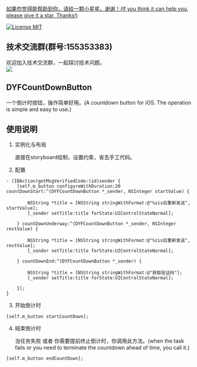 [如果你觉得能帮助到你，请给一颗小星星。谢谢！(If you think it can help you, please give it a star. Thanks!)](https://github.com/dgynfi/DYFCountDownButton)

[![License MIT](https://img.shields.io/badge/license-MIT-green.svg?style=flat)](LICENSE)&nbsp;

## 技术交流群(群号:155353383) 

欢迎加入技术交流群，一起探讨技术问题。<br />
![](https://github.com/dgynfi/DYFCountDownButton/raw/master/images/qq155353383.jpg)

## DYFCountDownButton

一个倒计时按钮，操作简单好用。(A countdown button for iOS. The operation is simple and easy to use.)

## 使用说明

1. 实例化与布局

    直接在storyboard绘制，设置约束，省去手工代码。

2. 配置

```ObjC
- (IBAction)getMsgVerifiedCode:(id)sender {
    [self.m_button configureWithDuration:20 countDownStart:^(DYFCountDownButton *_sender, NSInteger startValue) {

        NSString *title = [NSString stringWithFormat:@"%zis后重新发送", startValue];
        [_sender setTitle:title forState:UIControlStateNormal];

    } countDownUnderway:^(DYFCountDownButton *_sender, NSInteger restValue) {

        NSString *title = [NSString stringWithFormat:@"%zis后重新发送", restValue];
        [_sender setTitle:title forState:UIControlStateNormal];

    } countDownEnd:^(DYFCountDownButton *_sender) {

        NSString *title = [NSString stringWithFormat:@"获取验证码"];
        [_sender setTitle:title forState:UIControlStateNormal];

    }];
}
```

3. 开始倒计时

```ObjC
[self.m_button startCountDown];
```

4. 结束倒计时

    当任务失败 或者 你需要提前终止倒计时，你调用此方法。(when the task fails or you need to terminate the countdown ahead of time, you call it.)
  
```ObjC
[self.m_button endCountDown];
```
